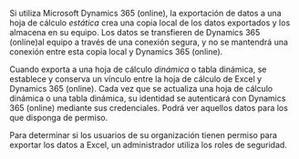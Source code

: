 Si utiliza Microsoft Dynamics 365 (online), la exportación de datos a una hoja de cálculo *estática* crea una copia local de los datos exportados y los almacena en su equipo. Los datos se transfieren de Dynamics 365 (online)al equipo a través de una conexión segura, y no se mantendrá una conexión entre esta copia local y Dynamics 365 (online).  
  
 Cuando exporta a una hoja de cálculo *dinámica* o tabla dinámica, se establece y conserva un vínculo entre la hoja de cálculo de Excel y Dynamics 365 (online). Cada vez que se actualiza una hoja de cálculo dinámica o una tabla dinámica, su identidad se autenticará con Dynamics 365 (online) mediante sus credenciales. Podrá ver aquellos datos para los que disponga de permiso.  
  
 Para determinar si los usuarios de su organización tienen permiso para exportar los datos a Excel, un administrador utiliza los roles de seguridad.